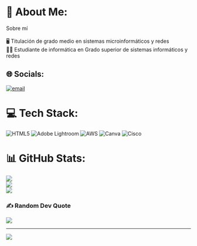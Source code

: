 # 💫 About Me:
Sobre mí<br><br>🖥️​ Titulación de grado medio en sistemas microinformáticos y redes<br>​👨‍🎓​ Estudiante de informática en Grado superior de sistemas informáticos y redes


## 🌐 Socials:
[![email](https://img.shields.io/badge/Email-D14836?logo=gmail&logoColor=white)](mailto:dtorper363@ieszaidinvergeles.org) 

# 💻 Tech Stack:
![HTML5](https://img.shields.io/badge/html5-%23E34F26.svg?style=for-the-badge&logo=html5&logoColor=white) ![Adobe Lightroom](https://img.shields.io/badge/Adobe%20Lightroom-31A8FF.svg?style=for-the-badge&logo=Adobe%20Lightroom&logoColor=white) ![AWS](https://img.shields.io/badge/AWS-%23FF9900.svg?style=for-the-badge&logo=amazon-aws&logoColor=white) ![Canva](https://img.shields.io/badge/Canva-%2300C4CC.svg?style=for-the-badge&logo=Canva&logoColor=white) ![Cisco](https://img.shields.io/badge/cisco-%23049fd9.svg?style=for-the-badge&logo=cisco&logoColor=black)
# 📊 GitHub Stats:
![](https://github-readme-stats.vercel.app/api?username=DIEGO1ASIRC&theme=dark&hide_border=false&include_all_commits=false&count_private=false)<br/>
![](https://nirzak-streak-stats.vercel.app/?user=DIEGO1ASIRC&theme=dark&hide_border=false)<br/>
![](https://github-readme-stats.vercel.app/api/top-langs/?username=DIEGO1ASIRC&theme=dark&hide_border=false&include_all_commits=false&count_private=false&layout=compact)

### ✍️ Random Dev Quote
![](https://quotes-github-readme.vercel.app/api?type=horizontal&theme=radical)

---
[![](https://visitcount.itsvg.in/api?id=DIEGO1ASIRC&icon=0&color=0)](https://visitcount.itsvg.in)

<!-- Proudly created with GPRM ( https://gprm.itsvg.in ) -->
